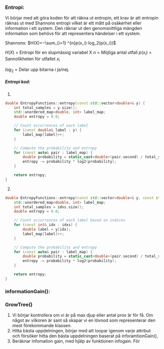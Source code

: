 ### Entropi: 
Vi börjar med att göra koden för att räkna ut entropin, ett krav är att entropin räknas ut med Shannons entropi vilket är ett mått på osäkerhet eller information i ett system. Den räknar ut den genomsnittliga mängden information som behövs för att representera händelser i ett system.

Shannons:
$H(X)=−\sum_{i=1} ^{n}​p(x_i​)⋅log_2​(p(x_i​))$ 

$H(X)$ = Entropi för en slupmässig variabel X
$n$ = Möjliga antal utfall
$p(x_i)$ = Sannolikheten för utfallet $x_i$

$log_2$ = Delar upp bitarna i ja/nej. 
##### Entropi kod:
1. 
``` c++
double EntropyFunctions::entropy(const std::vector<double>& y) {
	int total_samples = y.size();
	std::unordered_map<double, int> label_map;
	double entropy = 0.0;

	// Count occurrences of each label
	for (const double& label : y) {
		label_map[label]++;
	}

	// Compute the probability and entropy
	for (const auto& pair : label_map) {
		double probability = static_cast<double>(pair.second) / total_samples;
		entropy -= probability * log2(probability);
	}

	return entropy;
}
```
2. 
``` C++
double EntropyFunctions::entropy(const std::vector<double>& y, const std::vector<int>& idxs) {
	std::unordered_map<double, int> label_map;
	int total_samples = idxs.size();
	double entropy = 0.0;

	// Count occurrences of each label based on indices
	for (const int& idx : idxs) {
		double label = y[idx];
		label_map[label]++;
	}

	// Compute the probability and entropy
	for (const auto& pair : label_map) {
		double probability = static_cast<double>(pair.second) / total_samples;
		entropy -= probability * log2(probability);
	}

	return entropy;
}
```




### informationGain():

### GrowTree()
1. Vi börjar kontrollera om vi är på max djup eller antal prov är för få. Om något av vilkoren är sant så skapar vi en lövnod som representerar den mest förekommande klassen. 
2. Hitta bästa uppdelningen, börjar med att loopar igenom varje attribut och försöker hitta den bästa uppdelningen baserat på inforamtionGain(), 
3. Beräknar infomation gain, med hjälp av funktionen infogain. För 


